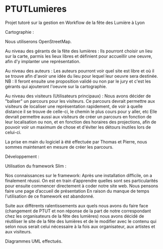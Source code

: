 # PTUTLumieres
Projet tutoré sur la gestion en Workflow de la fête des Lumière à Lyon

Cartographie :

Nous utiliserons OpenStreetMap.

Au niveau des gérants de la fête des lumières : Ils pourront choisir un lieu sur la carte, parmis les lieux libres et définient pour accueillir une oeuvre, afin d'y implanter une représentation.

Au niveau des auteurs : Les auteurs pourront voir quel site est libre et où il se trouve afin d'avoir une idée du lieu pour lequel leur oeuvre sera destinée. 
NB : Il feront ensuite une proposition validé ou non par le jury et c'est les gérants qui ajouteront l'oeuvre sur la cartographie.

Au niveau des visiteurs (Utilisateurs principaux) : Nous avons décider de "baliser" un parcours pour les visiteurs. 
Ce parcours devrait permettre aux visiteurs de localiser une représentation rapidement, de voir à quelle distance il se trouve de celle-ci, le chemin le plus cours pour y aller, etc
Elle devrait permettre aussi aux visiteurs de créer un parcours en fonction de leur localisation ou non, et en fonction des horaires des projections, afin de pouvoir voir un maximum de chose et d'éviter les détours inutiles lors de celui-ci.

La prise en main du logiciel à été effectuée par Thomas et Pierre, nous sommes maintenant en mesure de créer les parcours.


Développement :

Utilisation du framework Slim :

Nos connaissances sur le framework:
Après une installation difficile, on a finalement réussi. On est en train d’apprendre quelles sont ses particularités pour ensuite commencer directement à coder notre site web.
Nous pensons faire une page d’accueil de présentation
En raison du manque de temps l'utilisation de ce framework est abandonné.

Suite aux différents ralentissements aux quels nous avons du faire face (changement de PTUT et non réponse de la part de notre correspondant chez les organisateurs de la fête des lumières) nous avons décidé de réutiliser le site de la fête des lumières et de le modifier avec le contenu qui selon nous serait celui nécessaire à la fois aux organisateur, aux artistes et aux visiteurs.

Diagrammes UML effectués.
